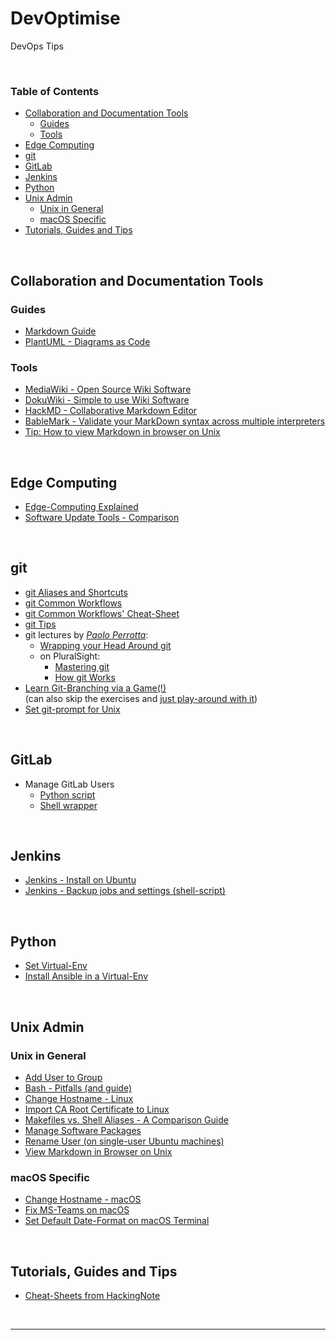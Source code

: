 # DevOptimise <!-- omit in toc -->

DevOps Tips

&nbsp;

### Table of Contents <!-- omit in toc -->
- [Collaboration and Documentation Tools](#collaboration-and-documentation-tools)
  - [Guides](#guides)
  - [Tools](#tools)
- [Edge Computing](#edge-computing)
- [git](#git)
- [GitLab](#gitlab)
- [Jenkins](#jenkins)
- [Python](#python)
- [Unix Admin](#unix-admin)
  - [Unix in General](#unix-in-general)
  - [macOS Specific](#macos-specific)
- [Tutorials, Guides and Tips](#tutorials-guides-and-tips)

&nbsp;

## Collaboration and Documentation Tools

### Guides

- [Markdown Guide](https://www.markdownguide.org/)
- [PlantUML - Diagrams as Code](https://plantuml.com/)

### Tools

- [MediaWiki - Open Source Wiki Software](https://www.mediawiki.org/wiki/MediaWiki)
- [DokuWiki - Simple to use Wiki Software](https://www.dokuwiki.org/dokuwiki)
- [HackMD - Collaborative Markdown Editor](https://hackmd.io/)
- [BableMark - Validate your MarkDown syntax across multiple interpreters](https://babelmark.github.io/)
- [Tip: How to view Markdown in browser on Unix](https://superuser.com/a/1175837/160372)

&nbsp;

## Edge Computing

- [Edge-Computing Explained](./Edge_Computing/edge-computing-explained.md)
- [Software Update Tools - Comparison](./Edge_Computing/software-update-tools-comparison.md)

&nbsp;

## git

- [git Aliases and Shortcuts](./git/source_git_aliases.sh)
- [git Common Workflows](./git/git_Workflows.md)
- [git Common Workflows' Cheat-Sheet](./git/git_Workflows_CS.md)
- [git Tips](./git/git_Tips.md)
- git lectures by [_Paolo Perrotta_](https://app.pluralsight.com/profile/author/paolo-perrotta):
  - [Wrapping your Head Around git](https://vimeo.com/146478456)
  <!-- - [Understanding git (at "NoSlidesConf")](https://www.youtube.com/watch?v=nHkLxts9Mu4) -->
  - on PluralSight:
    - [Mastering git](https://www.pluralsight.com/courses/mastering-git#)
    - [How git Works](https://www.pluralsight.com/courses/how-git-works#)
- [Learn Git-Branching via a Game(!)](https://learngitbranching.js.org/)\
  (can also skip the exercises and [just play-around with it](https://learngitbranching.js.org/?NODEMO))
- [Set git-prompt for Unix](./git/Set_Git-Prompt_for_Unix.md)

&nbsp;

## GitLab

- Manage GitLab Users
  - [Python script](GitLab/manage_gitlab_users.py)
  - [Shell wrapper](GitLab/manage_gitlab_users.sh)

&nbsp;

## Jenkins

- [Jenkins - Install on Ubuntu](Jenkins/Jenkins_Upgrade_on_Ubuntu.md)
- [Jenkins - Backup jobs and settings (shell-script)](Jenkins/jenkins_jobs_backup_to_git.sh)

&nbsp;

## Python

- [Set Virtual-Env](Python/Set_Virtual-Env.md)
- [Install Ansible in a Virtual-Env](Python/Install_Ansible_in_Virtual-Env.md)

&nbsp;

## Unix Admin

### Unix in General

- [Add User to Group](Unix_Admin/Add_User_to_Group.md)
- [Bash - Pitfalls (and guide)](http://mywiki.wooledge.org/BashPitfalls)
- [Change Hostname - Linux](Unix_Admin/Change_Hostname_Linux.md)
- [Import CA Root Certificate to Linux](Unix_Admin/Import_CA_Root_Certificate.md)
- [Makefiles vs. Shell Aliases - A Comparison Guide](Unix_Admin/Makefiles_vs_Aliases.md)
- [Manage Software Packages](Unix_Admin/Package_Manager.md)
- [Rename User (on single-user Ubuntu machines)](Unix_Admin/Rename_Single_User.md)
- [View Markdown in Browser on Unix](Unix_Admin/View_Markdown_on_Unix.md)

### macOS Specific

- [Change Hostname - macOS](Unix_Admin/Change_Hostname_macOS.md)
- [Fix MS-Teams on macOS](Unix_Admin/Fix_MS_Teams_macOS.md)
- [Set Default Date-Format on macOS Terminal](Unix_Admin/Set_Date-Format_macOS.md)

&nbsp;

## Tutorials, Guides and Tips

- [Cheat-Sheets from HackingNote](https://www.hackingnote.com/en/cheatsheets/)

&nbsp;

---

&nbsp;
